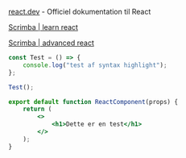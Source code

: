 [react.dev](https://react.dev/) - Officiel dokumentation til React

[Scrimba | learn react](https://v2.scrimba.com/learn-react-c0e)

[Scrimba | advanced react](https://v2.scrimba.com/advanced-react-c02h)

```jsx
const Test = () => {
	console.log("test af syntax highlight");
};

Test();

export default function ReactComponent(props) {
	return (
		<>
			<h1>Dette er en test</h1>
		</>
	);
}
```
